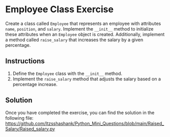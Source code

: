 # Employee Class Exercise

Create a class called `Employee` that represents an employee with attributes `name`, `position`, and `salary`. Implement the `__init__` method to initialize these attributes when an `Employee` object is created. Additionally, implement a method called `raise_salary` that increases the salary by a given percentage.

## Instructions
  
1. Define the `Employee` class with the `__init__` method.
2. Implement the `raise_salary` method that adjusts the salary based on a percentage increase.

## Solution

Once you have completed the exercise, you can find the solution in the following file:
https://github.com/Itzsshashank/Python_Mini_Questions/blob/main/Raised_Salary/Raised_salary.py
